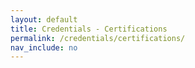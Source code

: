 ```yaml
---
layout: default
title: Credentials - Certifications
permalink: /credentials/certifications/
nav_include: no
---
```


<div id="certifications-root"></div>

<script crossorigin src="https://unpkg.com/react@18/umd/react.production.min.js"></script>
<script crossorigin src="https://unpkg.com/react-dom@18/umd/react-dom.production.min.js"></script>

<script>
  const PAGE_NUMBER = 1;
  const PAGE_SIZE = 1;
  const { useState, useEffect } = React;

  const certifications = {{ site.data.certifications | jsonify }};
  const sortedCerts = certifications.slice().sort((a, b) => new Date(b.date) - new Date(a.date));

  function getParams() {
    const searchParams = new URLSearchParams(window.location.search);
    const uuid = searchParams.get("id");
    const page = parseInt(searchParams.get("page")) || PAGE_NUMBER;
    const size = parseInt(searchParams.get("size")) || PAGE_SIZE;
    return { uuid, page, size };
  }

  function CertificationApp() {
    const { uuid, page, size } = getParams();
    const [pageSize, setPageSize] = useState(size);
    const [currentPage, setCurrentPage] = useState(1);

    useEffect(() => {
      let index = 0;

      if (uuid) {
        const matchIndex = sortedCerts.findIndex(cert => cert.id === uuid);
        if (matchIndex !== -1) {
          index = matchIndex;
        }
      } else if (page) {
        const pageIndex = (page - 1) * pageSize;
        if (pageIndex >= 0 && pageIndex < sortedCerts.length) {
          index = pageIndex;
        }
      }

      const newPage = Math.floor(index / pageSize) + 1;
      setCurrentPage(newPage);

      if (pageSize === 1) {
        updateURL(sortedCerts[index]?.id, newPage, pageSize);
      } else {
        updateURL(null, newPage, pageSize);
      }
    }, []);

    function updateURL(id, page, size) {
      const searchParams = new URLSearchParams();
      if (id && size === 1) {
        searchParams.set("id", id);
      } else {
        searchParams.set("size", size);
      }
      searchParams.set("page", page);
      const newUrl = `/credentials/certifications/?${searchParams.toString()}`;
      history.replaceState(null, '', newUrl);
    }

    const startIndex = (currentPage - 1) * pageSize;
    const endIndex = startIndex + pageSize;
    const visibleCerts = sortedCerts.slice(startIndex, endIndex);

    const handleNext = () => {
      const newPage = currentPage + 1;
      setCurrentPage(newPage);
      const index = (newPage - 1) * pageSize;
      if (pageSize === 1) {
        updateURL(sortedCerts[index]?.id, newPage, pageSize);
      } else {
        updateURL(null, newPage, pageSize);
      }
    };

    const handlePrev = () => {
      const newPage = currentPage - 1;
      setCurrentPage(newPage);
      const index = (newPage - 1) * pageSize;
      if (pageSize === 1) {
        updateURL(sortedCerts[index]?.id, newPage, pageSize);
      } else {
        updateURL(null, newPage, pageSize);
      }
    };

    return React.createElement('div', { className: 'certifications' },
      React.createElement('div', { className: 'pagination' },
        React.createElement('button', { onClick: handlePrev, disabled: currentPage === 1 }, 'Previous'),
        ` Page ${currentPage} / ${Math.ceil(sortedCerts.length / pageSize)} `,
        React.createElement('button', { onClick: handleNext, disabled: currentPage === Math.ceil(sortedCerts.length / pageSize) }, 'Next')
      ),
      React.createElement('ul', { className: 'certification-list' },
        visibleCerts.map(cert =>
          React.createElement('li', { key: cert.id, className: 'certification-item' },
            React.createElement('a', { href: cert.cred_link, target: '_blank' },
              React.createElement('img', { src: `/assets/img/certifications/${cert.image}`, alt: cert.name, className: 'cert-logo' })
            ),
            React.createElement('h2', { className: 'cert-name' }, cert.name),
            React.createElement('p', null, React.createElement('strong', null, 'Authority: '), cert.authority),
            React.createElement('p', null, React.createElement('strong', null, 'Date: '), cert.date),
            React.createElement('p', null, React.createElement('strong', null, 'Credential ID: '), cert.credential_id),
            React.createElement('p', { className: 'verify-row' },
              React.createElement('strong', null, 'Verify it live: '),
              React.createElement('a', { href: cert.drive_link, target: '_blank', className: 'stars-container', title: 'View Credential' },
                React.createElement('span', { className: 'stars' },
                  Array.from({ length: 5 }, (_, i) =>
                    React.createElement('svg', {
                      key: i,
                      className: 'star',
                      viewBox: '0 0 24 24',
                      width: 26,
                      height: 26,
                      xmlns: 'http://www.w3.org/2000/svg'
                    },
                      React.createElement('path', { d: 'M12 .587l3.668 7.57L24 9.748l-6 5.848 1.415 8.258L12 19.771l-7.415 4.083L6 15.596 0 9.748l8.332-1.591z' })
                    )
                  )
                )
              )
            )
          )
        )
      ),
      React.createElement('div', { className: 'instruction' }, 'Click on the verify star to see a live document.')
    );
  }

  document.addEventListener('DOMContentLoaded', () => {
    const { uuid, page, size } = getParams();
    if (!uuid && !page && sortedCerts.length > 0) {
      const firstId = sortedCerts[0].id;
      const newUrl = `/credentials/certifications/?id=${firstId}&page=1`;
      history.replaceState(null, '', newUrl);
    }
    ReactDOM.render(
      React.createElement(CertificationApp),
      document.getElementById('certifications-root')
    );
  });
</script>

<style>
  .certifications {
    font-family: Arial, sans-serif;
    margin: 20px;
  }

  .certification-list {
    list-style: none;
    padding: 0;
  }

  .certification-item {
    border-bottom: 2px solid #ddd;
    padding: 15px;
    margin-bottom: 20px;
  }

  .cert-logo {
    margin-top: 20px;
    max-width: 100px;
    height: auto;
    float: right;
  }

  .cert-name {
    margin-top: 0;
  }

  .pagination {
    text-align: center;
    margin: 20px 0;
  }

  .pagination button {
    padding: 8px 15px;
    margin: 0 5px;
    cursor: pointer;
  }

  .verify-row {
    margin-top: 10px;
    font-size: 1rem;
  }

  .stars-container {
    display: inline-block;
    position: relative;
    overflow: hidden;
    text-decoration: none;
    height: 20px;
  }

  .stars {
    display: flex;
    width: 100px;
    height: 20px;
  }

  .star {
    fill: #ccc;
    transition: fill 0.3s ease;
    margin: 0 2px;
  }

  .stars-container:hover .star {
    fill: gold;
  }

  .instruction {
    position: fixed;
    bottom: 0;
    left: 0;
    width: 100%;
    background-color: #f8f8f8;
    color: #555;
    padding: 10px;
    text-align: center;
    z-index: 1000;
    animation: ziggle 0.5s infinite alternate;
  }

  @keyframes ziggle {
    0% {
      transform: translateX(-5px);
    }
    100% {
      transform: translateX(5px);
    }
  }
</style>
